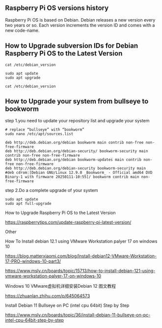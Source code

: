 
## Raspberry Pi OS versions history

Raspberry Pi OS is based on Debian. Debian releases a new version every two years or so.
Each version increments the version ID and comes with a new code-name.

## How to Upgrade subversion IDs for Debian Raspberry Pi OS to the Latest Version

~~~
cat /etc/debian_version

sudo apt update
sudo apt upgrade

cat /etc/debian_version
~~~


## How to Upgrade  your system from bullseye to bookworm

step 1.you need to update your repository list and upgrade your system
~~~
# replace “bullseye” with “bookworm”
sudo nano /etc/apt/sources.list
~~~

~~~
deb http://deb.debian.org/debian bookworm main contrib non-free non-free-firmware
deb http://deb.debian.org/debian-security/ bookworm-security main contrib non-free non-free-firmware
deb http://deb.debian.org/debian bookworm-updates main contrib non-free non-free-firmware
deb http://deb.debian.org/debian-security bookworm-security main
#deb cdrom:[Debian GNU/Linux 12.9.0 _Bookworm_ - Official amd64 DVD Binary-1 with firmware 20250111-10:55]/ bookworm contrib main non-free-firmware
~~~


step 2.Do a complete upgrade of your system
~~~
sudo apt update
sudo apt full-upgrade
~~~


How to Upgrade Raspberry Pi OS to the Latest Version

https://raspberrytips.com/update-raspberry-pi-latest-version/








Other

How To Install debian 12.1 using VMware Workstation palyer 17 on windows 10

https://blog.matterxiaomi.com/blog/Install-debian12-VMware-Workstation-17-PRO-windows-10-part3/

https://www.msly.cn/boards/topic/15713/how-to-install-debian-121-using-vmware-workstation-palyer-17-on-windows-10

Windows 10 VMware虚拟机详细安装Debian 12 图文教程

https://zhuanlan.zhihu.com/p/645064573

Install Debian 11 Bullseye on PC (intel cpu 64bit) Step by Step

https://www.msly.cn/boards/topic/36/install-debian-11-bullseye-on-pc-intel-cpu-64bit-step-by-step
